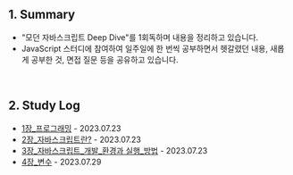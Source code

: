 ## 1. Summary

- "모던 자바스크립트 Deep Dive"를 1회독하며 내용을 정리하고 있습니다.
- JavaScript 스터디에 참여하여 일주일에 한 번씩 공부하면서 헷갈렸던 내용, 새롭게 공부한 것, 면접 질문 등을 공유하고 있습니다.

<br>

## 2. Study Log

- [1장_프로그래밍](./01_프로그래밍.md) - 2023.07.23
- [2장_자바스크립트란?](./02_자바스크립트란.md) - 2023.07.23
- [3장_자바스크립트_개발_환경과 실행_방법](./03_자바스크립트_개발_환경과_실행_방법.md) - 2023.07.23
- [4장_변수](./04_변수.md) - 2023.07.29
